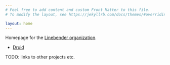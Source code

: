 ```yaml
---
# Feel free to add content and custom Front Matter to this file.
# To modify the layout, see https://jekyllrb.com/docs/themes/#overriding-theme-defaults

layout: home
---
```

Homepage for the [Linebender organization].

* [Druid](/druid/)

TODO: links to other projects etc.

[Linebender organization]: https://github.com/linebender
